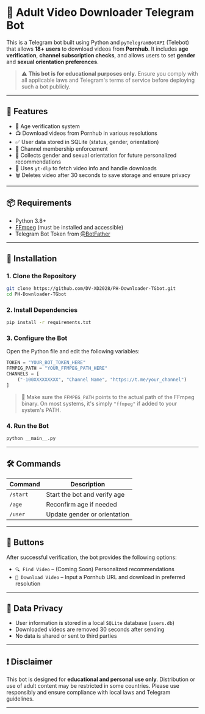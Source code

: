 # 🔞 Adult Video Downloader Telegram Bot

This is a Telegram bot built using Python and `pyTelegramBotAPI` (Telebot) that allows **18+ users** to download videos from **Pornhub**. It includes **age verification**, **channel subscription checks**, and allows users to set **gender** and **sexual orientation preferences**. 

> ⚠️ **This bot is for educational purposes only.** Ensure you comply with all applicable laws and Telegram's terms of service before deploying such a bot publicly.

---

## 🚀 Features

- 🔞 Age verification system
- 📺 Download videos from Pornhub in various resolutions
- ✅ User data stored in SQLite (status, gender, orientation)
- 📢 Channel membership enforcement
- 🌈 Collects gender and sexual orientation for future personalized recommendations
- 🧠 Uses `yt-dlp` to fetch video info and handle downloads
- 🗑️ Deletes video after 30 seconds to save storage and ensure privacy

---

## 📦 Requirements

- Python 3.8+
- [FFmpeg](https://ffmpeg.org/) (must be installed and accessible)
- Telegram Bot Token from [@BotFather](https://t.me/BotFather)

---

## 📂 Installation

### 1. Clone the Repository

```bash
git clone https://github.com/DV-XD2028/PH-Downloader-TGbot.git
cd PH-Downloader-TGbot
```

### 2. Install Dependencies

```bash
pip install -r requirements.txt
```

### 3. Configure the Bot

Open the Python file and edit the following variables:

```python
TOKEN = "YOUR_BOT_TOKEN_HERE"
FFMPEG_PATH = "YOUR_FFMPEG_PATH_HERE"
CHANNELS = [
    ("-100XXXXXXXXX", "Channel Name", "https://t.me/your_channel")
]
```

> 🔧 Make sure the `FFMPEG_PATH` points to the actual path of the FFmpeg binary. On most systems, it's simply `"ffmpeg"` if added to your system's PATH.

### 4. Run the Bot

```bash
python __main__.py
```

---

## 🛠 Commands

| Command | Description |
|---------|-------------|
| `/start` | Start the bot and verify age |
| `/age` | Reconfirm age if needed |
| `/user` | Update gender or orientation |

---

## 💬 Buttons

After successful verification, the bot provides the following options:

- `🔍 Find Video` – (Coming Soon) Personalized recommendations
- `💾 Download Video` – Input a Pornhub URL and download in preferred resolution

---

## 🔐 Data Privacy

- User information is stored in a local `SQLite` database (`users.db`)
- Downloaded videos are removed 30 seconds after sending
- No data is shared or sent to third parties

---

## ❗ Disclaimer

This bot is designed for **educational and personal use only**. Distribution or use of adult content may be restricted in some countries. Please use responsibly and ensure compliance with local laws and Telegram guidelines.

---
